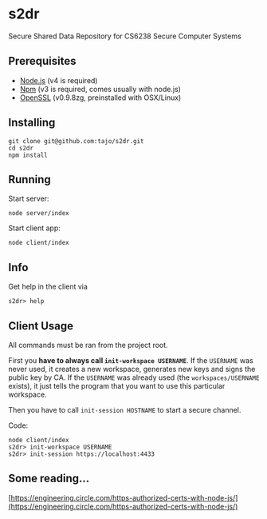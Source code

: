 # s2dr
Secure Shared Data Repository for CS6238 Secure Computer Systems

## Prerequisites

- [Node.js](https://nodejs.org/en/) (v4 is required)
- [Npm](https://www.npmjs.com/) (v3 is required, comes usually with node.js)
- [OpenSSL](https://www.openssl.org) (v0.9.8zg, preinstalled with OSX/Linux)

## Installing

```
git clone git@github.com:tajo/s2dr.git
cd s2dr
npm install
```

## Running

Start server:
```
node server/index
```

Start client app:
```
node client/index
```

## Info

Get help in the client via
```
s2dr> help
```

## Client Usage

All commands must be ran from the project root.

First you **have to always call `init-workspace USERNAME`**. If the `USERNAME` was never used, it creates a new workspace, generates new keys and signs the public key by CA. If the `USERNAME` was already used (the `workspaces/USERNAME` exists), it just tells the program that you want to use this particular workspace.

Then you have to call `init-session HOSTNAME` to start a secure channel.

Code:
```
node client/index
s2dr> init-workspace USERNAME
s2dr> init-session https://localhost:4433
```

## Some reading...

[https://engineering.circle.com/https-authorized-certs-with-node-js/](https://engineering.circle.com/https-authorized-certs-with-node-js/)


